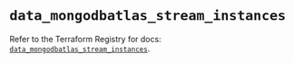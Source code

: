 # `data_mongodbatlas_stream_instances`

Refer to the Terraform Registry for docs: [`data_mongodbatlas_stream_instances`](https://registry.terraform.io/providers/mongodb/mongodbatlas/1.16.0/docs/data-sources/stream_instances).
